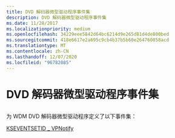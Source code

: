 ```yaml
---
title: DVD 解码器微型驱动程序事件集
description: DVD 解码器微型驱动程序事件集
ms.date: 11/28/2017
ms.localizationpriority: medium
ms.openlocfilehash: 34229eee5842d64bc6214d9e265d81d4de800bed
ms.sourcegitcommit: 418e6617e2a695c9cb4b37b5b60e264760858acd
ms.translationtype: MT
ms.contentlocale: zh-CN
ms.lasthandoff: 12/07/2020
ms.locfileid: "96782085"
---
```

# <a name="dvd-decoder-minidriver-event-sets"></a>DVD 解码器微型驱动程序事件集


## <span id="ddk_dvd_decoder_minidriver_event_sets_ks"></span><span id="DDK_DVD_DECODER_MINIDRIVER_EVENT_SETS_KS"></span>


为 WDM DVD 解码器微型驱动程序定义了以下事件集：

[KSEVENTSETID \_ VPNotify](kseventsetid-vpnotify.md)

 

 






